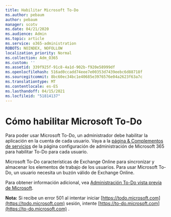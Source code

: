 ```yaml
---
title: Habilitar Microsoft To-Do
ms.author: pebaum
author: pebaum
manager: scotv
ms.date: 04/21/2020
ms.audience: Admin
ms.topic: article
ms.service: o365-administration
ROBOTS: NOINDEX, NOFOLLOW
localization_priority: Normal
ms.collection: Adm_O365
ms.custom: ''
ms.assetid: 339f925f-91c8-4a1d-902b-f920e58999df
ms.openlocfilehash: 516ad0ccadd74eee7e00353d7439eebc6d88718f
ms.sourcegitcommit: 8bc60ec34bc1e40685e3976576e04a2623f63a7c
ms.translationtype: MT
ms.contentlocale: es-ES
ms.lasthandoff: 04/15/2021
ms.locfileid: "51814137"
---
```

# <a name="how-to-enable-microsoft-to-do"></a>Cómo habilitar Microsoft To-Do

Para poder usar Microsoft To-Do, un administrador debe habilitar la aplicación en la cuenta de cada usuario. Vaya a la [página &amp; Complementos de servicios](https://portal.office.com/adminportal/home#/Settings/ServicesAndAddIns) de la página configuración de administración de Microsoft 365 para habilitar To-Do para cada usuario.
  
Microsoft To-Do características de Exchange Online para sincronizar y almacenar los elementos de trabajo de los usuarios. Para usar Microsoft To-Do, un usuario necesita un buzón válido de Exchange Online.
  
Para obtener información adicional, vea [Administración To-Do vista previa de Microsoft](https://support.office.com/article/490c1a8c-2333-4952-8125-841afadb9620.aspx).
  
 **Nota:** Si recibe un error 501 al intentar iniciar [https://todo.microsoft.com](https://todo.microsoft.com) sesión, intente [https://to-do.microsoft.com](https://to-do.microsoft.com) .
  

